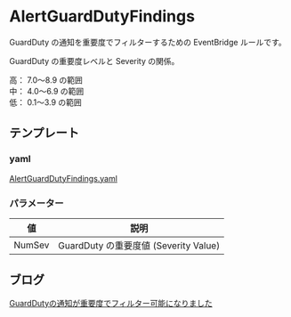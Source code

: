# AlertGuardDutyFindings

GuardDuty の通知を重要度でフィルターするための EventBridge ルールです。  

GuardDuty の重要度レベルと Severity の関係。  

高： 7.0〜8.9 の範囲  
中： 4.0〜6.9 の範囲  
低： 0.1〜3.9 の範囲  

## テンプレート
### yaml
[AlertGuardDutyFindings.yaml](yaml/AlertGuardDutyFindings.yaml)

### パラメーター
|値|説明|
|---|---|
|NumSev|GuardDuty の重要度値 (Severity Value)|

## ブログ
[GuardDutyの通知が重要度でフィルター可能になりました](https://dev.classmethod.jp/cloud/aws/guardduty-event-filter/)
